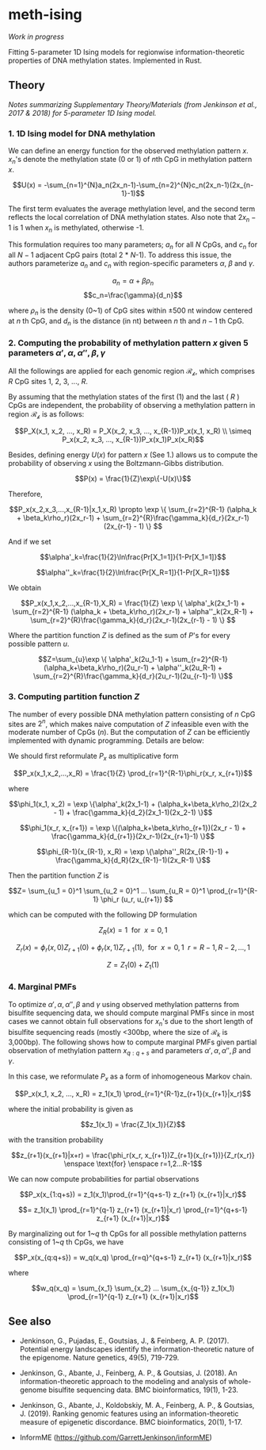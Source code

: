 # meth-ising

*Work in progress*

Fitting 5-parameter 1D Ising models for regionwise information-theoretic properties of DNA methylation states. Implemented in Rust.

## Theory

*Notes summarizing Supplementary Theory/Materials (from Jenkinson et al., 2017 & 2018) for 5-parameter 1D Ising model.*

### 1. 1D Ising model for DNA methylation

We can define an energy function for the observed methylation pattern $x$. $x_n$'s denote the methylation state (0 or 1) of $n$th CpG in methylation pattern $x$.

$$U(x) = -\sum_{n=1}^{N}a_n(2x_n-1)-\sum_{n=2}^{N}c_n(2x_n-1)(2x_{n-1}-1)$$

The first term evaluates the average methylation level, and the second term reflects the local correlation of DNA methylation states. Also note that $2x_n-1$ is 1 when $x_n$ is methylated, otherwise -1.

This formulation requires too many parameters; $a_n$ for all $N$ CpGs, and $c_n$ for all $N-1$ adjacent CpG pairs (total 2 * $N$-1). To address this issue, the authors parameterize $a_n$ and $c_n$ with region-specific parameters $\alpha$, $\beta$ and $\gamma$.

$$a_n=\alpha + \beta\rho_n$$
$$c_n=\frac{\gamma}{d_n}$$

where $\rho_n$ is the density (0~1) of CpG sites within $\pm500$ nt window centered at $n$ th CpG, and $d_n$ is the distance (in nt) between $n$ th and $n-1$ th CpG.

### 2. Computing the probability of methylation pattern $x$ given 5 parameters $\alpha', \alpha, \alpha'', \beta, \gamma$


All the followings are applied for each genomic region $\mathcal{R_k}$, which comprises $R$ CpG sites 1, 2, 3, ..., $R$.

By assuming that the methylation states of the first (1) and the last ( $R$ ) CpGs are independent, the probability of observing a methylation pattern in region $\mathcal{R_k}$ is as follows:

$$P_X(x_1, x_2, ..., x_R) = P_X(x_2, x_3, ..., x_{R-1})P_x(x_1, x_R) \\ \simeq P_x(x_2, x_3, ..., x_{R-1})P_x(x_1)P_x(x_R)$$

Besides, defining energy $U(x)$ for pattern $x$ (See 1.) allows us to compute the probability of observing $x$ using the Boltzmann-Gibbs distribution.

$$P(x) = \frac{1}{Z}\exp\{-U(x)\}$$

Therefore,

$$P_x(x_2,x_3,...,x_{R-1}|x_1,x_R) \propto \exp \{ \sum_{r=2}^{R-1} (\alpha_k + \beta_k\rho_r)(2x_r-1) + \sum_{r=2}^{R}\frac{\gamma_k}{d_r}(2x_r-1)(2x_{r-1} - 1) \} $$

And if we set

$$\alpha'_k=\frac{1}{2}\ln\frac{Pr[X_1=1]}{1-Pr[X_1=1]}$$

$$\alpha''_k=\frac{1}{2}\ln\frac{Pr[X_R=1]}{1-Pr[X_R=1]}$$

We obtain

$$P_x(x_1,x_2,...,x_{R-1},X_R) = \frac{1}{Z} \exp \{ \alpha'_k(2x_1-1) + \sum_{r=2}^{R-1} (\alpha_k + \beta_k\rho_r)(2x_r-1) + \alpha''_k(2x_R-1) + \sum_{r=2}^{R}\frac{\gamma_k}{d_r}(2x_r-1)(2x_{r-1} - 1) \} $$

Where the partition function $Z$ is defined as the sum of $P$'s for every possible pattern $u$.

$$Z=\sum_{u}\exp \{ \alpha'_k(2u_1-1) + \sum_{r=2}^{R-1}(\alpha_k+\beta_k\rho_r)(2u_r-1) + \alpha''_k(2u_R-1) + \sum_{r=2}^{R}\frac{\gamma_k}{d_r}(2u_r-1)(2u_{r-1}-1) \}$$

### 3. Computing partition function $Z$

The number of every possible DNA methylation pattern consisting of $n$ CpG sites are $2^n$, which makes naive computation of $Z$ infeasible even with the moderate number of CpGs ($n$). But the computation of $Z$ can be efficiently implemented with dynamic programming. Details are below:

We should first reformulate $P_x$ as multiplicative form

$$P_x(x_1,x_2,...,x_R) = \frac{1}{Z} \prod_{r=1}^{R-1}\phi_r(x_r, x_{r+1})$$

where

$$\phi_1(x_1, x_2) = \exp \{\alpha'_k(2x_1-1) + (\alpha_k+\beta_k\rho_2)(2x_2 - 1) + \frac{\gamma_k}{d_2}(2x_1-1)(2x_2-1) \}$$

$$\phi_1(x_r, x_{r+1}) = \exp \{(\alpha_k+\beta_k\rho_{r+1})(2x_r - 1) + \frac{\gamma_k}{d_{r+1}}(2x_r-1)(2x_{r+1}-1) \}$$

$$\phi_{R-1}(x_{R-1}, x_R) = \exp \{\alpha''_R(2x_{R-1}-1) + \frac{\gamma_k}{d_R}(2x_{R-1}-1)(2x_R-1) \}$$

Then the partition function $Z$ is

$$Z= \sum_{u_1 = 0}^1 \sum_{u_2 = 0}^1 ... \sum_{u_R = 0}^1 \prod_{r=1}^{R-1} \phi_r (u_r, u_{r+1}) $$

which can be computed with the following DP formulation

$$Z_R(x) = 1 \enspace \text{for} \enspace x = 0,1$$

$$Z_r(x) = \phi_r(x, 0)Z_{r+1}(0) + \phi_r(x, 1)Z_{r+1}(1), \enspace \text{for} \enspace x=0,1 \enspace r=R-1, R-2, ..., 1$$

$$Z = Z_1(0) + Z_1(1)$$

### 4. Marginal PMFs

To optimize $\alpha', \alpha, \alpha'', \beta$ and $\gamma$ using observed methylation patterns from bisulfite sequencing data, we should compute marginal PMFs since in most cases we cannot obtain full observations for $x_n$'s due to the short length of bisulfite sequencing reads (mostly <300bp, where the size of $\mathcal{R}_ k$ is 3,000bp). The following shows how to compute marginal PMFs given partial observation of methylation pattern $x_ {q:q+s}$ and parameters $\alpha', \alpha, \alpha'', \beta$ and $\gamma$.

In this case, we reformulate $P_x$ as a form of inhomogeneous Markov chain.

$$P_x(x_1, x_2, ..., x_R) = z_1(x_1) \prod_{r=1}^{R-1}z_{r+1}(x_{r+1}|x_r)$$

where the initial probability is given as

$$z_1(x_1) = \frac{Z_1(x_1)}{Z}$$

with the transition probability

$$z_{r+1}(x_{r+1}|x+r) = \frac{\phi_r(x_r, x_{r+1})Z_{r+1}(x_{r+1})}{Z_r(x_r)} \enspace \text{for} \enspace r=1,2...R-1$$

We can now compute probabilities for partial observations

$$P_x(x_{1:q+s}) = z_1(x_1)\prod_{r=1}^{q+s-1} z_{r+1} (x_{r+1}|x_r)$$

$$= z_1(x_1) \prod_{r=1}^{q-1} z_{r+1} (x_{r+1}|x_r) \prod_{r=1}^{q+s-1} z_{r+1} (x_{r+1}|x_r)$$

By marginalizing out for 1~$q$ th CpGs for all possible methylation patterns consisting of 1~$q$ th CpGs, we have

$$P_x(x_{q:q+s}) = w_q(x_q) \prod_{r=q}^{q+s-1} z_{r+1} (x_{r+1}|x_r)$$

where

$$w_q(x_q) = \sum_{x_1} \sum_{x_2} ... \sum_{x_{q-1}} z_1(x_1) \prod_{r=1}^{q-1} z_{r+1} (x_{r+1}|x_r)$$



## See also

- Jenkinson, G., Pujadas, E., Goutsias, J., & Feinberg, A. P. (2017). Potential energy landscapes identify the information-theoretic nature of the epigenome. Nature genetics, 49(5), 719-729.

- Jenkinson, G., Abante, J., Feinberg, A. P., & Goutsias, J. (2018). An information-theoretic approach to the modeling and analysis of whole-genome bisulfite sequencing data. BMC bioinformatics, 19(1), 1-23.

- Jenkinson, G., Abante, J., Koldobskiy, M. A., Feinberg, A. P., & Goutsias, J. (2019). Ranking genomic features using an information-theoretic measure of epigenetic discordance. BMC bioinformatics, 20(1), 1-17.

- InformME (https://github.com/GarrettJenkinson/informME)
